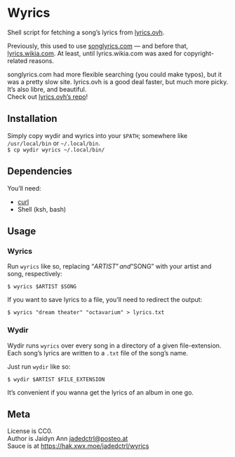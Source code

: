# Wyrics

Shell script for fetching a song’s lyrics from [lyrics.ovh](https://lyrics.ovh).

Previously, this used to use [songlyrics.com](https://songlyrics.com) — and
before that, [lyrics.wikia.com](https://lyrics.wikia.com). At least, until
lyrics.wikia.com was axed for copyright-related reasons.

songlyrics.com had more flexible searching (you could make typos), but it
was a pretty slow site. lyrics.ovh is a good deal faster, but much more picky.
It’s also libre, and beautiful.  
Check out [lyrics.ovh’s repo](https://github.com/NTag/lyrics.ovh)!


## Installation
Simply copy wydir and wyrics into your `$PATH`; somewhere like `/usr/local/bin` or
`~/.local/bin`.  
`$ cp wydir wyrics ~/.local/bin/`


## Dependencies
You’ll need:
* [curl](https://curl.se)
* Shell (ksh, bash)


## Usage
### Wyrics
Run `wyrics` like so, replacing “$ARTIST” and “$SONG” with your artist and song,
respectively:

`$ wyrics $ARTIST $SONG`

If you want to save lyrics to a file, you’ll need to redirect the
output:

`$ wyrics "dream theater" "octavarium" > lyrics.txt`


### Wydir
Wydir runs `wyrics` over every song in a directory of a given file-extension.
Each song’s lyrics are written to a `.txt` file of the song’s name.

Just run `wydir` like so:

`$ wydir $ARTIST $FILE_EXTENSION`

It’s convenient if you wanna get the lyrics of an album in one go.


## Meta
License is CC0.  
Author is Jaidyn Ann <jadedctrl@posteo.at>  
Sauce is at https://hak.xwx.moe/jadedctrl/wyrics
